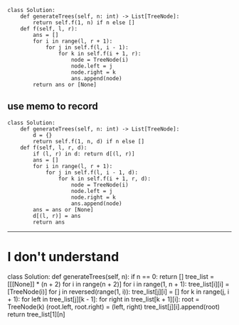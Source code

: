```
class Solution:
    def generateTrees(self, n: int) -> List[TreeNode]:
        return self.f(1, n) if n else []
    def f(self, l, r):
        ans = []
        for i in range(l, r + 1):
            for j in self.f(l, i - 1):
                for k in self.f(i + 1, r):
                    node = TreeNode(i)
                    node.left = j
                    node.right = k
                    ans.append(node)
        return ans or [None]
```

## use memo to record
```
class Solution:
    def generateTrees(self, n: int) -> List[TreeNode]:
        d = {}
        return self.f(1, n, d) if n else []
    def f(self, l, r, d):
        if (l, r) in d: return d[(l, r)]
        ans = []
        for i in range(l, r + 1):
            for j in self.f(l, i - 1, d):
                for k in self.f(i + 1, r, d):
                    node = TreeNode(i)
                    node.left = j
                    node.right = k
                    ans.append(node)
        ans = ans or [None]
        d[(l, r)] = ans
        return ans
```



---------------------------

# I don't understand
class Solution:
    def generateTrees(self, n):
        if n == 0:
            return []
        tree_list = [[[None]] * (n + 2) for i in range(n + 2)]
        for i in range(1, n + 1):
            tree_list[i][i] = [TreeNode(i)]
            for j in reversed(range(1, i)):
                tree_list[j][i] = []
                for k in range(j, i + 1):
                    for left in tree_list[j][k - 1]:
                        for right in tree_list[k + 1][i]:
                            root = TreeNode(k)
                            (root.left, root.right) = (left, right)
                            tree_list[j][i].append(root)
        return tree_list[1][n]

